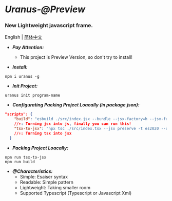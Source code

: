 # *Uranus-@Preview*

### New Lightweight javascript frame.

English | [简体中文](./README.zh_hans.md)

* *__Pay Attention:__*
  * This project is Preview Version, so don't try to install!    

* *__Install:__* 

```node
npm i uranus -g
```

* *__Init Project:__*

```node
uranus init program-name
```

* *__Configurating Packing Project Loacally (in package.json):__*

```json
"scripts": {
    "build": "esbuild ./src/index.jsx --bundle --jsx-factory=h --jsx-fragment=Fragment --outfile=./dist/index.out.js",
    //↑: Turning jsx into js, finally you can run this!
    "tsx-to-jsx": "npx tsc ./src/index.tsx --jsx preserve -t es2020 --outDir ./dist"
    //↑: Turning tsx into jsx
  }
```
* *__Packing Project Loacally:__*

```node
npm run tsx-to-jsx 
npm run build
```

* *__@Characteristics:__*
    * Simple: Esaiser syntax
    * Readable: Simple pattern
    * Lightweight: Taking smaller room
    * Supported Typescript (Typescript or Javascript Xml)
